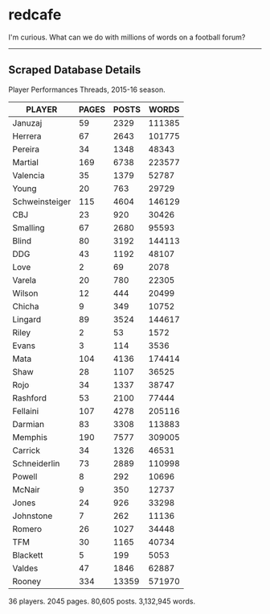 # redcafe

I'm curious. What can we do with millions of words on a football forum?

---

## Scraped Database Details
Player Performances Threads, 2015-16 season.


| PLAYER            | PAGES | POSTS     | WORDS     |
|----------------   |-----  |-------    |--------   |
| Januzaj           | 59    | 2329      | 111385    |
| Herrera           | 67    | 2643      | 101775    |
| Pereira           | 34    | 1348      | 48343     |
| Martial           | 169   | 6738      | 223577    |
| Valencia          | 35    | 1379      | 52787     |
| Young             | 20    | 763       | 29729     |
| Schweinsteiger    | 115   | 4604      | 146129    |
| CBJ               | 23    | 920       | 30426     |
| Smalling          | 67    | 2680      | 95593     |
| Blind             | 80    | 3192      | 144113    |
| DDG               | 43    | 1192      | 48107     |
| Love              | 2     | 69        | 2078      |
| Varela            | 20    | 780       | 22305     |
| Wilson            | 12    | 444       | 20499     |
| Chicha            | 9     | 349       | 10752     |
| Lingard           | 89    | 3524      | 144617    |
| Riley             | 2     | 53        | 1572      |
| Evans             | 3     | 114       | 3536      |
| Mata              | 104   | 4136      | 174414    |
| Shaw              | 28    | 1107      | 36525     |
| Rojo              | 34    | 1337      | 38747     |
| Rashford          | 53    | 2100      | 77444     |
| Fellaini          | 107   | 4278      | 205116    |
| Darmian           | 83    | 3308      | 113883    |
| Memphis           | 190   | 7577      | 309005    |
| Carrick           | 34    | 1326      | 46531     |
| Schneiderlin      | 73    | 2889      | 110998    |
| Powell            | 8     | 292       | 10696     |
| McNair            | 9     | 350       | 12737     |
| Jones             | 24    | 926       | 33298     |
| Johnstone         | 7     | 262       | 11136     |
| Romero            | 26    | 1027      | 34448     |
| TFM               | 30    | 1165      | 40734     |
| Blackett          | 5     | 199       | 5053      |
| Valdes            | 47    | 1846      | 62887     |
| Rooney            | 334   | 13359     | 571970    |


36 players. 2045 pages. 80,605 posts. 3,132,945 words.


